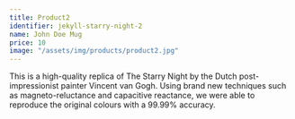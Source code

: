 ```yaml
---
title: Product2
identifier: jekyll-starry-night-2
name: John Doe Mug
price: 10
image: "/assets/img/products/product2.jpg"
---
```


This is a high-quality replica of The Starry Night by the Dutch post-impressionist painter Vincent van Gogh. Using brand new techniques such as magneto-reluctance and capacitive reactance, we were able to reproduce the original colours with a 99.99% accuracy.